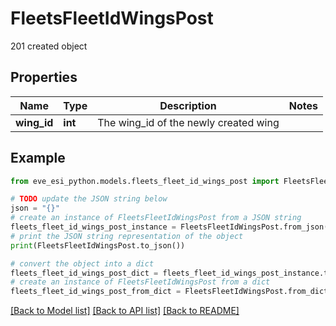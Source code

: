 # FleetsFleetIdWingsPost

201 created object

## Properties

Name | Type | Description | Notes
------------ | ------------- | ------------- | -------------
**wing_id** | **int** | The wing_id of the newly created wing | 

## Example

```python
from eve_esi_python.models.fleets_fleet_id_wings_post import FleetsFleetIdWingsPost

# TODO update the JSON string below
json = "{}"
# create an instance of FleetsFleetIdWingsPost from a JSON string
fleets_fleet_id_wings_post_instance = FleetsFleetIdWingsPost.from_json(json)
# print the JSON string representation of the object
print(FleetsFleetIdWingsPost.to_json())

# convert the object into a dict
fleets_fleet_id_wings_post_dict = fleets_fleet_id_wings_post_instance.to_dict()
# create an instance of FleetsFleetIdWingsPost from a dict
fleets_fleet_id_wings_post_from_dict = FleetsFleetIdWingsPost.from_dict(fleets_fleet_id_wings_post_dict)
```
[[Back to Model list]](../README.md#documentation-for-models) [[Back to API list]](../README.md#documentation-for-api-endpoints) [[Back to README]](../README.md)


